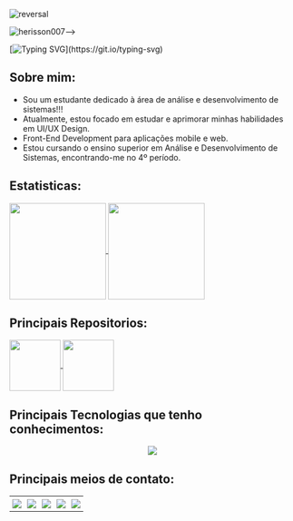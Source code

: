 ![reversal](https://capsule-render.vercel.app/api?type=slice&reversal=true&color=gradient)

<img src="https://komarev.com/ghpvc/?username=herisson007&color=blueviolet&label=👀" alt="herisson007" />-->

[![Typing SVG](https://readme-typing-svg.herokuapp.com?color=%23e98431&center=true&vCenter=true&width=600&lines=HELLO+👋,+MY+NAME++IS+HERISSON+ROGER!;SEJA+BEM-VINDO(A)+AO+MEU+PERFIL+👨‍💻!;)](https://git.io/typing-svg)

<h2>Sobre mim:</h2>

 <ul> 
 <li> Sou um estudante dedicado à área de análise e desenvolvimento de sistemas!!!</li>
  <li> Atualmente, estou focado em estudar e aprimorar minhas habilidades em UI/UX Design.</li>
  <li> Front-End Development para aplicações mobile e web.</li>
  <li> Estou cursando o ensino superior em Análise e Desenvolvimento de Sistemas, encontrando-me no 4º período.</li>
</ul>  

<h2>Estatisticas:</h2>
<a href="https://github.com/anuraghazra/github-readme-stats">
  <img height=170 align="center" src="https://github-readme-stats.vercel.app/api?username=Herisson007&show_icons=true&theme=shadow_red" />
</a>
<a href="https://github.com/anuraghazra/convoychat">
  <img height=170 align="center" src="https://github-readme-stats.vercel.app/api/top-langs?username=Herisson007&show_icons=true&theme=shadow_red&layout=compact&langs_count=8&card_width=220" />
</a>

<h2>Principais Repositorios:</h2>

<a href="https://github.com/anuraghazra/github-readme-stats">
  <img height=90 align="center" src="https://github-readme-stats.vercel.app/api/pin/?username=Herisson007&repo=Converso-decimal-portugol&card_width=120" />
</a>
<a href="https://github.com/anuraghazra/convoychat">
  <img height=90 align="center" src="https://github-readme-stats.vercel.app/api/pin/?username=Herisson007&repo=Herisson007&card_width=120" />
</a>


<h2>Principais Tecnologias que tenho conhecimentos:</h2>

<div align="center">
  <img src="https://skillicons.dev/icons?i=figma,html,css,bootstrap,js,dart,java,nodejs,react,flutter,mysql,mongodb,git,github,vscode"></img>
</div>
 
<h2>Principais meios de contato: </h2>
<div align="center">
  <table>
    <tr>
      <td style="padding: 5px;">
        <a href="https://www.instagram.com/heris_roger/" target="_blank">
          <img src="https://img.shields.io/badge/-Instagram-%23E4405F?style=for-the-badge&logo=instagram&logoColor=white" target="_blank">
        </a>
      </td>
      <td style="padding: 5px;">
        <a href="https://www.twitch.tv/heris_roger" target="_blank">
          <img src="https://img.shields.io/badge/Twitch-9146FF?style=for-the-badge&logo=twitch&logoColor=white" target="_blank">
        </a>
      </td>
      <td style="padding: 5px;">
        <a href="https://discord.com/channels/@me" target="_blank">
          <img src="https://img.shields.io/badge/Discord-7289DA?style=for-the-badge&logo=discord&logoColor=white" target="_blank">
        </a>
      </td>
      <td style="padding: 5px;">
        <a href="mailto:herissonroger3@gmail.com">
          <img src="https://img.shields.io/badge/-Gmail-%23333?style=for-the-badge&logo=gmail&logoColor=white" target="_blank">
        </a>
      </td>
      <td style="padding: 5px;">
        <a href="https://www.linkedin.com/in/herisson-roger-braga-lima-505304232/" target="_blank">
          <img src="https://img.shields.io/badge/-LinkedIn-%230077B5?style=for-the-badge&logo=linkedin&logoColor=white" target="_blank">
        </a>
      </td>
    </tr>
  </table>
</div>

